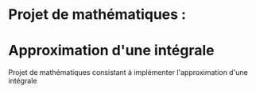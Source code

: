 Projet de mathématiques :
=========
Approximation d'une intégrale
=========

Projet de mathématiques consistant à implémenter l'approximation d'une intégrale
